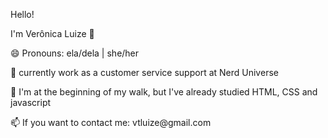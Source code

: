 Hello!

<p>I'm Verônica Luize 👋 </p>
<p>😄 Pronouns: ela/dela | she/her</p>
<p>🔭  currently work as a customer service support at Nerd Universe</p>
<p>🌱 I'm at the beginning of my walk, but I've already studied HTML, CSS and javascript</p>
<p>📫 If you want to contact me: vtluize@gmail.com</p>

